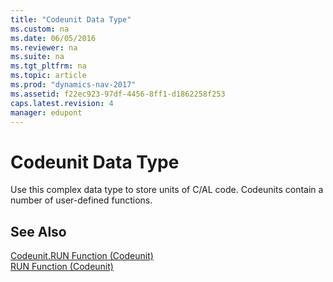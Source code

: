 ```yaml
---
title: "Codeunit Data Type"
ms.custom: na
ms.date: 06/05/2016
ms.reviewer: na
ms.suite: na
ms.tgt_pltfrm: na
ms.topic: article
ms.prod: "dynamics-nav-2017"
ms.assetid: f22ec923-97df-4456-8ff1-d1862258f253
caps.latest.revision: 4
manager: edupont
---
```

# Codeunit Data Type
Use this complex data type to store units of C/AL code. Codeunits contain a number of user-defined functions.  
  
## See Also  
 [Codeunit.RUN Function \(Codeunit\)](Codeunit.RUN-Function--Codeunit-.md)   
 [RUN Function \(Codeunit\)](RUN-Function--Codeunit-.md)
